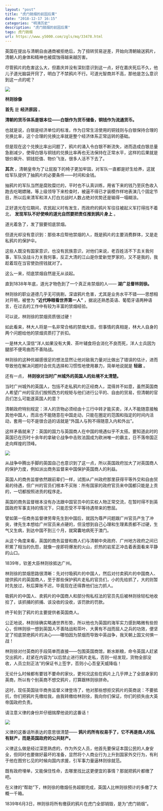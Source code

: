 ```yaml
---
layout: "post"
title: "虎门销烟的前因后果"
date: "2018-12-17 16:15"
categories: "明清历史"
description: "虎门销烟的前因后果"
tags: 虎门销烟
url: https://www.y5000.com/zgls/mq/33478.html
---
```






英国在提出与清朝自由通商被拒绝后，为了扭转贸易逆差，开始向清朝输送鸦片，清朝人的身体和精神也被腐蚀得越来越厉害。

尽管鸦片的危害这么大，但嘉庆并没有深刻意识到这一点，好在嘉庆死后不久，他儿子道光脑袋开窍了，明白了不禁鸦片不行。可道光智商并不高，那他是怎么意识到这一点的呢？

![](https://img.y5000.com/uploads/allimg/180921/15-1P921101322305.jpg)

**林则徐像**

**首先** 是 **经济原因** 。

**清朝的货币体系是银本位——白银作为货币储备，铜钱作为流通货币。**

也就是说，白银是经济单位的标准，作为日常生活使用的铜钱则与白银保持合理的兑换比率，这个合理的兑换比率就是整个经济体系正常运转的基础。

但是现在这个兑换比率出问题了，鸦片的涌入令白银不断流失，进而造成白银总量急剧减少，使得白银与铜钱的兑换比率再也无法保持在正常水平，这样的后果就是银价飙升、铜钱贬值、物价飞涨，很多人活不下去了。

**其次** ，清朝皇帝为了让屁股下的椅子更加牢固，对军队一直都是好生给养，这就给军队提供了抽鸦片的必要条件——时间和金钱。

抽鸦片的军队当然是腐败糜烂的，平时也不认真训练，用省下来的钱乃至灰色收入跑去吃喝嫖赌，等上级领导下来检查时，被逼不得已才装模作样地表演几个固定节目，所以后来清军和洋人打白刃战时人数占绝对优势还是输得一塌糊涂。

正好道光在位期间，农民起义时有发生，而政府的鸦片军往往被起义军打得找不着北， **发现军队不好使唤的道光自然要把责任推到鸦片身上** 。

道光着急了，发了狠要彻底禁烟。

但道光却没有意识到：那些本应帮他禁烟的人，既是鸦片的主要消费群体，又是走私鸦片的保护伞。

这些人既没有国家意识，也没有民族意识，对他们来说，老百姓活不下去关我何事，军队没战斗力关我何事，反正大清的江山是你爱新觉罗家的，又不是我的，我趁着现在当官使劲捞钱就对了。

这么一来，彻底禁烟自然是无从谈起。

直到1838年年底，道光才物色到了一个真正肯禁烟的人—— **湖广总督林则徐。**

林则徐的职业道德几乎无可挑剔，深谙鸦片危害，尤其是业务水平不错——思想相对开明，被誉为 **“近代睁眼看世界第一人”**
，据说还熟悉英语、葡萄牙语两种语言，在过去的工作中有较为丰富的禁烟经验。

可以说，林则徐的禁烟资质很过硬！

如此看来，林大人将是一名非常合格的禁烟大臣。但事情的真相是，林大人自身的两个问题给他的禁烟资质打了折扣。

一是林大人深信“洋人如果没有大黄、茶叶辅食将会消化不良而死，洋人士兵因为腿部不便弯曲而不善陆战。

林则徐的这种优越感很足的想法显然让他对敌我力量对比做出了错误的估计，进而导致他在解决问题时会优先选择和习惯性地使用暴力，简单地说就是 **轻敌** 。

还有一点， **林则徐对当时广州城外的英国人的处境不太清楚。**

当时广州城外的英国人，包括不走私鸦片的正经商人，混得并不如意，虽然英国商人希望广州的官员们按照西方的规矩与他们进行公平的、自由的贸易，但清朝的官员们怎么可能遂英国人的意？

清朝政府特别规定：洋人的货物必须经由十三行中转才能买卖，洋人不能随意接触其他中国人，而且也不能随意在中国走动，只能在圈定的范围和指定的时间内活动，套用一句不是很合适的话就是“外国人与狗不得随意入内和外出”。

这样矛盾就来了：英国的国力与英国商人在中国的境遇似乎不太搭。要知道此时的英国已在历时十余年的拿破仑战争中击败法国成为欧洲唯一的霸主，日不落帝国正走向辉煌的顶峰。

![](https://img.y5000.com/uploads/allimg/180921/15-1P921101414V4.jpg)

从战争中腾出手脚的英国自己也意识到了这一点，所以英国政府加大了对英国商人的保护力度，例如派出商务监督来中国保护英国商人的利益。

英国人的商务监督依然跟前辈们一样，试图从广州政府那里获得平等外交和自由贸易的待遇，但广州的官员们根本不买账：所有国家的政府官员来中国都只能是上贡的，一切都按照进贡的程序走。

英国的商务监督根本没有办法跟中国官员中的实权人物正常交流，在暂时得不到英国政府军事支持的情况下，只能忍受不平等待遇带来的憋屈。

譬如第一任商务监督律劳卑先生到中国后，就因为尊严问题跟广州官员产生了冲突，律先生本想给广州官员来点硬的，但没想到自己心理和生理素质都不过硬，生气又生病，到达中国不到三个月，就窝囊地病死于澳门。

从这个角度来看，英国的商务监督和商人们与清朝中央政府、广州地方政府之间已积累了相当的仇怨，就像一座即将爆发的火山，炽热的岩浆正冲击着表面看来平静的山口。

1839年，钦差大臣林则徐抵达广州。

林则徐的禁烟思路很清晰：先对付吸鸦片的中国人，然后对付卖鸦片的中国商人、提供鸦片的英国商人，至于那些保护鸦片走私的官员们，小的先给抓了，大的则暂时先放过，秋后算账不迟，毕竟现在还得靠他们出力抓人。

吸鸦片的中国人、卖鸦片的中国商人和部分徇私枉法的官员先后被林则徐轻松地收拾了，该抓捕的抓捕、该没收的没收，该罚款的罚款。

终于轮到了鸦片的主要提供者英国商人。

公正地说，林则徐确实略通世界形势，所以他也为英国的海军实力感到略微有些担心，但林则徐一想到英国人不善陆战和茶叶、大黄有不战而屈人之兵的功效，便坚定了彻底禁绝鸦片的决心——哪怕因为禁烟而导致中英战争，我天朝上国又何惧一战！

林则徐对付英商的手段简单而直接——包围英国商馆，断水断粮，命令英国人赶紧交出鸦片，赶紧在内容为“以后禁止进行鸦片走私，否则一经发现，货物全部没收，人员立刻正法”的保证书上签字，否则小心吾皇天威降临！

无论什么时候都有要钱不要命的家伙，更何况这些在鸦片上几乎押上了全部身家的英商，所以有个别英商不想交鸦片，打算跟林则徐拼命。

这时，现任英国驻华商务监督义律登场了，他对那些想拒交鸦片的英商说：不要抵抗，你们把鸦片先缴给我，由我转缴给林则徐，我向你们保证，你们的损失由大英帝国政府负责。

请注意义律的身份并仔细揣摩他说的这番话！

![](https://img.y5000.com/uploads/allimg/180921/15-1P9211016122K.jpg)

义律的这番话所表达的意思很清楚—— **鸦片的所有权易手了，它不再是商人的私有财产，而是英国政府的公共财产。**

义律这么做是经过深思熟虑的，作为外交人员，他首先要保证本国公民的人身安全，但同时也要做好最坏的准备，显然将个人商业行为上升到国家外交行为，有利于他在图穷匕见的时候向国内求援，引军事力量逼林则徐就范。

既有政府埋单，又能保住性命，去哪里找比这更便宜的事情？那就把鸦片都缴了吧。

在义律的“帮助”下，林则徐的缴烟任务超额完成，英国人比林则徐预计的多缴了大概一千箱。

1839年6月3日，林则徐将所有缴获的鸦片在虎门全部销毁，是为“虎门销烟”。
